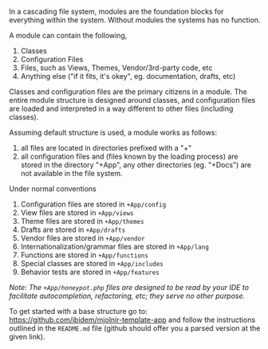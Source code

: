 In a cascading file system, modules are the foundation blocks for everything
within the system. Without modules the systems has no function.

A module can contain the following,

 1. Classes
 2. Configuration Files
 3. Files, such as Views, Themes, Vendor/3rd-party code, etc
 4. Anything else ("if it fits, it's okey", eg. documentation, drafts, etc)

Classes and configuration files are the primary citizens in a module. The entire
module structure is designed around classes, and configuration files are
loaded and interpreted in a way different to other files (including classes).

Assuming default structure is used, a module works as follows:

 1. all files are located in directories prefixed with a "+"
 2. all configuration files and (files known by the loading process) are stored
 in the directory "+App", any other directories (eg. "+Docs") are not available
 in the file system.

Under normal conventions

 1. Configuration files are stored in `+App/config`
 2. View files are stored in `+App/views`
 3. Theme files are stored in `+App/themes`
 4. Drafts are stored in `+App/drafts`
 5. Vendor files are stored in `+App/vendor`
 6. Internationalization/grammar files are stored in `+App/lang`
 7. Functions are stored in `+App/functions`
 8. Special classes are stored in `+App/includes`
 9. Behavior tests are stored in `+App/features`

*Note: The `+App/honeypot.php` files are designed to be read by your IDE to
facilitate autocompletion, refactoring, etc; they serve no other purpose.*

To get started with a base structure go to:
https://github.com/ibidem/mjolnir-template-app and follow the instructions
outlined in the `README.md` file (github should offer you a parsed version at
the given link).
